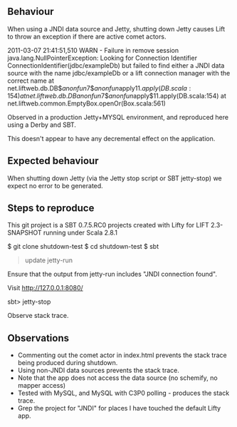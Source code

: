 Behaviour
---------

When using a JNDI data source and Jetty, shutting down Jetty causes Lift to throw an exception if there are active comet actors.

 2011-03-07 21:41:51,510 WARN  - Failure in remove session
java.lang.NullPointerException: Looking for Connection Identifier ConnectionIdentifier(jdbc/exampleDb) but failed to find either a JNDI data source with the name jdbc/exampleDb or a lift connection manager with the correct name
	at net.liftweb.db.DB$$anonfun$7$$anonfun$apply$11.apply(DB.scala:154)
	at net.liftweb.db.DB$$anonfun$7$$anonfun$apply$11.apply(DB.scala:154)
	at net.liftweb.common.EmptyBox.openOr(Box.scala:561)

Observed in a production Jetty+MYSQL environment, and reproduced here using a Derby and SBT.

This doesn't appear to have any decremental effect on the application.

Expected behaviour
------------------

When shutting down Jetty (via the Jetty stop script or SBT jetty-stop) we expect no error to be generated.


Steps to reproduce
------------------

This git project is a SBT 0.7.5.RC0 projects created with Lifty for LIFT 2.3-SNAPSHOT running under Scala 2.8.1

$ git clone shutdown-test
$ cd shutdown-test
$ sbt
> update
> jetty-run

Ensure that the output from jetty-run includes "JNDI connection found".

Visit http://127.0.0.1:8080/

sbt> jetty-stop

Observe stack trace.

Observations
------------

* Commenting out the comet actor in index.html prevents the stack trace being produced during shutdown.
* Using non-JNDI data sources prevents the stack trace.
* Note that the app does not access the data source (no schemify, no mapper access)
* Tested with MySQL, and MySQL with C3P0 polling - produces the stack trace.
* Grep the project for "JNDI" for places I have touched the default Lifty app.



